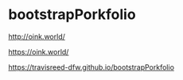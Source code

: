 # bootstrapPorkfolio

http://oink.world/

https://oink.world/

https://travisreed-dfw.github.io/bootstrapPorkfolio
